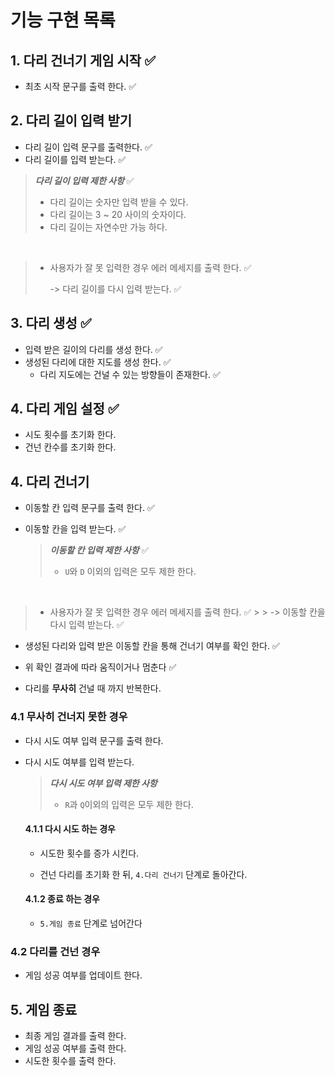 # 기능 구현 목록

## 1. 다리 건너기 게임 시작 ✅

- 최초 시작 문구를 출력 한다. ✅

## 2. 다리 길이 입력 받기

- 다리 길이 입력 문구를 출력한다. ✅
- 다리 길이를 입력 받는다. ✅

> ***다리 길이 입력 제한 사항*** ✅
>
> - 다리 길이는 숫자만 입력 받을 수 있다.
> - 다리 길이는 3 ~ 20 사이의 숫자이다.
> - 다리 길이는 자연수만 가능 하다.

<br>

> - 사용자가 잘 못 입력한 경우 에러 메세지를 출력 한다. ✅
>
>   -> 다리 길이를 다시 입력 받는다. ✅

## 3. 다리 생성 ✅

- 입력 받은 길이의 다리를 생성 한다. ✅
- 생성된 다리에 대한 지도를 생성 한다. ✅
  - 다리 지도에는 건널 수 있는 방향들이 존재한다. ✅

## 4. 다리 게임 설정 ✅
- 시도 횟수를 초기화 한다.
- 건넌 칸수를 초기화 한다.

## 4. 다리 건너기

- 이동할 칸 입력 문구를 출력 한다. ✅

- 이동할 칸을 입력 받는다. ✅

  > ***이동할 칸 입력 제한 사항*** ✅
  >
  > - `U`와 `D` 이외의 입력은 모두 제한 한다.

<br>

> - 사용자가 잘 못 입력한 경우 에러 메세지를 출력 한다. ✅
    >
    >   -> 이동할 칸을 다시 입력 받는다. ✅

- 생성된 다리와 입력 받은 이동할 칸을 통해 건너기 여부를 확인 한다. ✅
- 위 확인 결과에 따라 움직이거나 멈춘다 ✅

- 다리를 **무사히** 건널 때 까지 반복한다.

### 4.1 무사히 건너지 못한 경우

- 다시 시도 여부 입력 문구를 출력 한다.

- 다시 시도 여부를 입력 받는다.

  > ***다시 시도 여부 입력 제한 사항***
  >
  > - `R`과 `Q`이외의 입력은 모두 제한 한다.

  #### 4.1.1 다시 시도 하는 경우

  - 시도한 횟수를 증가 시킨다.

  - 건넌 다리를 초기화 한 뒤, `4.다리 건너기` 단계로 돌아간다.

  #### 4.1.2 종료 하는 경우

  - `5.게임 종료` 단계로 넘어간다

### 4.2 다리를 건넌 경우

- 게임 성공 여부를 업데이트 한다.

## 5. 게임 종료

- 최종 게임 결과를 출력 한다.
- 게임 성공 여부를 출력 한다.
- 시도한 횟수를 출력 한다.

